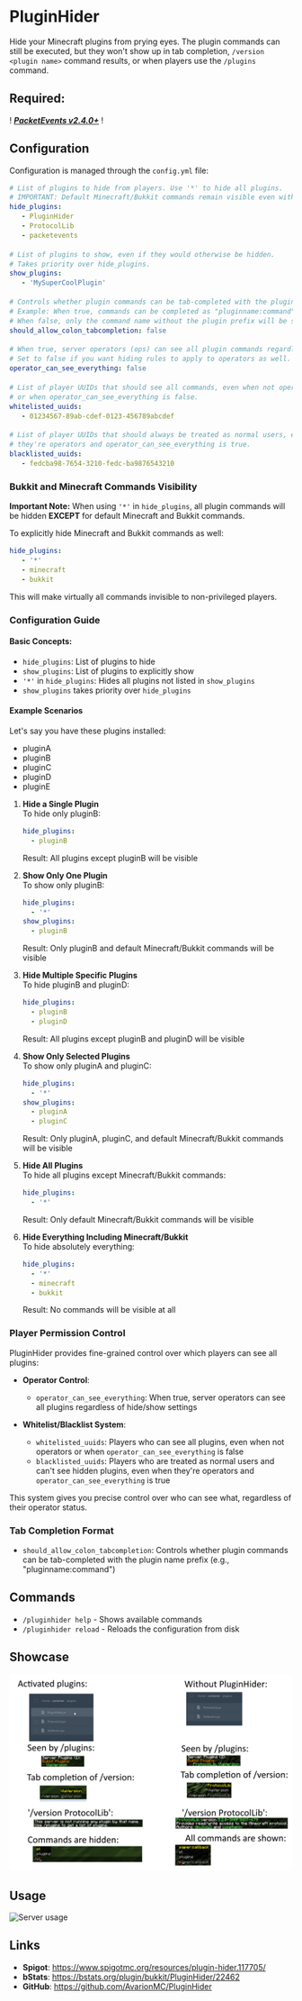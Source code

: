 # PluginHider

Hide your Minecraft plugins from prying eyes. The plugin commands can still be executed, but they won't show up in tab
completion, `/version <plugin name>` command results, or when players use the `/plugins` command.

## Required:

! [***PacketEvents v2.4.0+***](https://www.spigotmc.org/resources/packetevents-api.80279/) !

## Configuration

Configuration is managed through the `config.yml` file:

```yaml
# List of plugins to hide from players. Use '*' to hide all plugins.
# IMPORTANT: Default Minecraft/Bukkit commands remain visible even with '*' unless explicitly hidden.
hide_plugins:
   - PluginHider
   - ProtocolLib
   - packetevents

# List of plugins to show, even if they would otherwise be hidden.
# Takes priority over hide_plugins.
show_plugins:
   - 'MySuperCoolPlugin'

# Controls whether plugin commands can be tab-completed with the plugin name prefix.
# Example: When true, commands can be completed as "pluginname:command"
# When false, only the command name without the plugin prefix will be shown.
should_allow_colon_tabcompletion: false

# When true, server operators (ops) can see all plugin commands regardless of hide/show settings.
# Set to false if you want hiding rules to apply to operators as well.
operator_can_see_everything: false

# List of player UUIDs that should see all commands, even when not operators
# or when operator_can_see_everything is false.
whitelisted_uuids:
   - 01234567-89ab-cdef-0123-456789abcdef

# List of player UUIDs that should always be treated as normal users, even when
# they're operators and operator_can_see_everything is true.
blacklisted_uuids:
   - fedcba98-7654-3210-fedc-ba9876543210
```

### Bukkit and Minecraft Commands Visibility

**Important Note:** When using `'*'` in `hide_plugins`, all plugin commands will be hidden **EXCEPT** for default
Minecraft and Bukkit commands.

To explicitly hide Minecraft and Bukkit commands as well:

```yaml
hide_plugins:
   - '*'
   - minecraft
   - bukkit
```

This will make virtually all commands invisible to non-privileged players.

### Configuration Guide

#### Basic Concepts:
- `hide_plugins`: List of plugins to hide
- `show_plugins`: List of plugins to explicitly show
- `'*'` in `hide_plugins`: Hides all plugins not listed in `show_plugins`
- `show_plugins` takes priority over `hide_plugins`

#### Example Scenarios

Let's say you have these plugins installed:
- pluginA
- pluginB
- pluginC
- pluginD
- pluginE

1. **Hide a Single Plugin**  
   To hide only pluginB:
   ```yaml
   hide_plugins:
     - pluginB
   ```
   Result: All plugins except pluginB will be visible

2. **Show Only One Plugin**  
   To show only pluginB:
   ```yaml
   hide_plugins:
     - '*'
   show_plugins:
     - pluginB
   ```
   Result: Only pluginB and default Minecraft/Bukkit commands will be visible

3. **Hide Multiple Specific Plugins**  
   To hide pluginB and pluginD:
   ```yaml
   hide_plugins:
     - pluginB
     - pluginD
   ```
   Result: All plugins except pluginB and pluginD will be visible

4. **Show Only Selected Plugins**  
   To show only pluginA and pluginC:
   ```yaml
   hide_plugins:
     - '*'
   show_plugins:
     - pluginA
     - pluginC
   ```
   Result: Only pluginA, pluginC, and default Minecraft/Bukkit commands will be visible

5. **Hide All Plugins**  
   To hide all plugins except Minecraft/Bukkit commands:
   ```yaml
   hide_plugins:
     - '*'
   ```
   Result: Only default Minecraft/Bukkit commands will be visible

6. **Hide Everything Including Minecraft/Bukkit**  
   To hide absolutely everything:
   ```yaml
   hide_plugins:
     - '*'
     - minecraft
     - bukkit
   ```
   Result: No commands will be visible at all

### Player Permission Control

PluginHider provides fine-grained control over which players can see all plugins:

- **Operator Control**:
   - `operator_can_see_everything`: When true, server operators can see all plugins regardless of hide/show settings

- **Whitelist/Blacklist System**:
   - `whitelisted_uuids`: Players who can see all plugins, even when not operators or when `operator_can_see_everything`
     is false
   - `blacklisted_uuids`: Players who are treated as normal users and can't see hidden plugins, even when they're
     operators and `operator_can_see_everything` is true

This system gives you precise control over who can see what, regardless of their operator status.

### Tab Completion Format

- `should_allow_colon_tabcompletion`: Controls whether plugin commands can be tab-completed with the plugin name
  prefix (e.g., "pluginname:command")

## Commands

- `/pluginhider help` - Shows available commands
- `/pluginhider reload` - Reloads the configuration from disk

## Showcase

![Short explanation](docs/short_explanation.png)

## Usage

![Server usage](https://bstats.org/signatures/bukkit/PluginHider.svg)

## Links

- **Spigot**: https://www.spigotmc.org/resources/plugin-hider.117705/
- **bStats**: https://bstats.org/plugin/bukkit/PluginHider/22462
- **GitHub**: https://github.com/AvarionMC/PluginHider